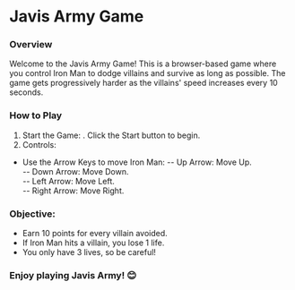 # Javis Army Game
### Overview
Welcome to the Javis Army Game! This is a browser-based game where you control Iron Man to dodge villains and survive as long as possible. The game gets progressively harder as the villains' speed increases every 10 seconds.

### How to Play
1. Start the Game:
. Click the Start button to begin.
2. Controls:
- Use the Arrow Keys to move Iron Man:
-- Up Arrow: Move Up. \
-- Down Arrow: Move Down. \
-- Left Arrow: Move Left. \
-- Right Arrow: Move Right.

### Objective:
- Earn 10 points for every villain avoided.
- If Iron Man hits a villain, you lose 1 life.
- You only have 3 lives, so be careful!

### Enjoy playing Javis Army! 😊

